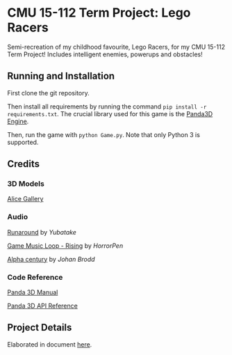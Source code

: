 # CMU 15-112 Term Project: Lego Racers

Semi-recreation of my childhood favourite, Lego Racers, for my CMU 15-112 Term Project!
Includes intelligent enemies, powerups and obstacles!

## Running and Installation
First clone the git repository.

Then install all requirements by running the command `pip install -r requirements.txt`. The crucial library used for this game is the [Panda3D Engine](https://www.panda3d.org).

Then, run the game with `python Game.py`. Note that only Python 3 is supported.

## Credits
### 3D Models
[Alice Gallery](http://alice.org/pandagallery/index.html)

### Audio
[Runaround](https://opengameart.org/content/runaround) by *Yubatake*

[Game Music Loop - Rising](https://opengameart.org/content/game-music-loop-rising) by *HorrorPen*

[Alpha century](https://opengameart.org/content/alpha-century) by *Johan Brodd*

### Code Reference
[Panda 3D Manual](https://www.panda3d.org/manual/)

[Panda 3D API Reference](https://www.panda3d.org/reference/python/index.html)

## Project Details
Elaborated in document [here](TP1_ProjectProposal.md).
